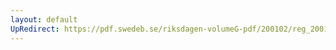 ```yaml
---
layout: default
UpRedirect: https://pdf.swedeb.se/riksdagen-volumeG-pdf/200102/reg_200102/reg_200102_0036.pdf
---
```

